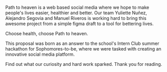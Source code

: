 Path to heaven is a web based social media where we hope to make people's lives easier, healthier and better. Our team Yuliette Nuñez, Alejandro Segovia and Manuel Riveros is working hard to bring this awesome project from a simple figma draft to a tool for bettering lives. 

Choose health, choose Path to heaven.

This proposal was born as an answer to the school's Intern Club summer hackathon for Sophomores-to-be, where we were tasked with creating an innovative social media platform. 

Find out what our curiosity and hard work sparked. 
Thank you for reading.